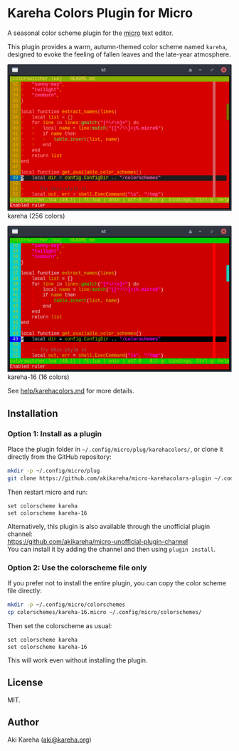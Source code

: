 # Kareha Colors Plugin for Micro

A seasonal color scheme plugin for the
[micro](https://micro-editor.github.io/) text editor.

This plugin provides a warm, autumn-themed color scheme named `kareha`,
designed to evoke the feeling of fallen leaves and the late-year atmosphere.

![kareha-16 Lua](screenshots/kareha-lua.png)
kareha (256 colors)

![kareha-16 Lua](screenshots/kareha-16-lua.png)
kareha-16 (16 colors)

See [help/karehacolors.md](help/karehacolors.md) for more details.

## Installation

### Option 1: Install as a plugin

Place the plugin folder in `~/.config/micro/plug/karehacolors/`, or clone it
directly from the GitHub repository:

```sh
mkdir -p ~/.config/micro/plug
git clone https://github.com/akikareha/micro-karehacolors-plugin ~/.config/micro/plug/karehacolors
```

Then restart micro and run:

```
set colorscheme kareha
set colorscheme kareha-16
```

Alternatively, this plugin is also available through the unofficial plugin
channel:  
https://github.com/akikareha/micro-unofficial-plugin-channel  
You can install it by adding the channel and then using `plugin install`.

### Option 2: Use the colorscheme file only

If you prefer not to install the entire plugin, you can copy the color scheme
file directly:

```sh
mkdir -p ~/.config/micro/colorschemes
cp colorschemes/kareha-16.micro ~/.config/micro/colorschemes/
```

Then set the colorscheme as usual:

```
set colorscheme kareha
set colorscheme kareha-16
```

This will work even without installing the plugin.

## License

MIT.

## Author

Aki Kareha (aki@kareha.org)
